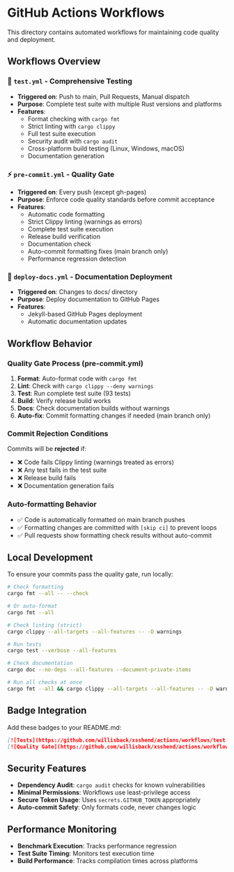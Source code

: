 # GitHub Actions Workflows

This directory contains automated workflows for maintaining code quality and deployment.

## Workflows Overview

### 🔧 `test.yml` - Comprehensive Testing
- **Triggered on**: Push to main, Pull Requests, Manual dispatch
- **Purpose**: Complete test suite with multiple Rust versions and platforms
- **Features**:
  - Format checking with `cargo fmt`
  - Strict linting with `cargo clippy`
  - Full test suite execution
  - Security audit with `cargo audit`
  - Cross-platform build testing (Linux, Windows, macOS)
  - Documentation generation

### ⚡ `pre-commit.yml` - Quality Gate
- **Triggered on**: Every push (except gh-pages)
- **Purpose**: Enforce code quality standards before commit acceptance
- **Features**:
  - Automatic code formatting
  - Strict Clippy linting (warnings as errors)
  - Complete test suite execution
  - Release build verification
  - Documentation check
  - Auto-commit formatting fixes (main branch only)
  - Performance regression detection

### 📖 `deploy-docs.yml` - Documentation Deployment
- **Triggered on**: Changes to docs/ directory
- **Purpose**: Deploy documentation to GitHub Pages
- **Features**:
  - Jekyll-based GitHub Pages deployment
  - Automatic documentation updates

## Workflow Behavior

### Quality Gate Process (pre-commit.yml)
1. **Format**: Auto-format code with `cargo fmt`
2. **Lint**: Check with `cargo clippy --deny warnings`
3. **Test**: Run complete test suite (93 tests)
4. **Build**: Verify release build works
5. **Docs**: Check documentation builds without warnings
6. **Auto-fix**: Commit formatting changes if needed (main branch only)

### Commit Rejection Conditions
Commits will be **rejected** if:
- ❌ Code fails Clippy linting (warnings treated as errors)
- ❌ Any test fails in the test suite
- ❌ Release build fails
- ❌ Documentation generation fails

### Auto-formatting Behavior
- ✅ Code is automatically formatted on main branch pushes
- ✅ Formatting changes are committed with `[skip ci]` to prevent loops
- ✅ Pull requests show formatting check results without auto-commit

## Local Development

To ensure your commits pass the quality gate, run locally:

```bash
# Check formatting
cargo fmt --all -- --check

# Or auto-format
cargo fmt --all

# Check linting (strict)
cargo clippy --all-targets --all-features -- -D warnings

# Run tests
cargo test --verbose --all-features

# Check documentation
cargo doc --no-deps --all-features --document-private-items

# Run all checks at once
cargo fmt --all && cargo clippy --all-targets --all-features -- -D warnings && cargo test --verbose
```

## Badge Integration

Add these badges to your README.md:

```markdown
[![Tests](https://github.com/willisback/xsshend/actions/workflows/test.yml/badge.svg)](https://github.com/willisback/xsshend/actions/workflows/test.yml)
[![Quality Gate](https://github.com/willisback/xsshend/actions/workflows/pre-commit.yml/badge.svg)](https://github.com/willisback/xsshend/actions/workflows/pre-commit.yml)
```

## Security Features

- **Dependency Audit**: `cargo audit` checks for known vulnerabilities
- **Minimal Permissions**: Workflows use least-privilege access
- **Secure Token Usage**: Uses `secrets.GITHUB_TOKEN` appropriately
- **Auto-commit Safety**: Only formats code, never changes logic

## Performance Monitoring

- **Benchmark Execution**: Tracks performance regression
- **Test Suite Timing**: Monitors test execution time
- **Build Performance**: Tracks compilation times across platforms